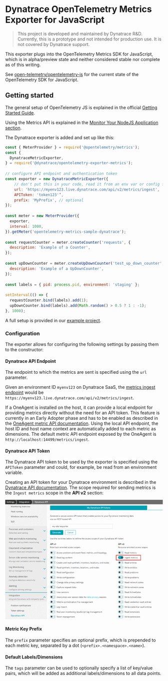 # Dynatrace OpenTelemetry Metrics Exporter for JavaScript

> This project is developed and maintained by Dynatrace R&D.
Currently, this is a prototype and not intended for production use.
It is not covered by Dynatrace support.

This exporter plugs into the OpenTelemetry Metrics SDK for JavaScript, which is in alpha/preview state and neither considered stable nor complete as of this writing.

See [open-telemetry/opentelemetry-js](https://github.com/open-telemetry/opentelemetry-js) for the current state of the OpenTelemetry SDK for JavaScript.

## Getting started

The general setup of OpenTelemetry JS is explained in the official [Getting Started Guide](https://github.com/open-telemetry/opentelemetry-js/blob/master/getting-started/README.md).

Using the Metrics API is explained in the [Monitor Your NodeJS Application section](https://github.com/open-telemetry/opentelemetry-js/blob/master/getting-started/README.md#monitor-your-nodejs-application).

The Dynatrace exporter is added and set up like this:

```js
const { MeterProvider } = require('@opentelemetry/metrics');
const {
  DynatraceMetricExporter,
} = require('@dynatrace/opentelemetry-exporter-metrics');

// configure API endpoint and authentication token
const exporter = new DynatraceMetricExporter({
    // don't put this in your code, read it from an env var or config file
    url: 'https://myenv123.live.dynatrace.com/api/v2/metrics/ingest',
    APIToken: 'token123'’,
    prefix: 'MyPrefix', // optional
});

const meter = new MeterProvider({
  exporter,
  interval: 1000,
}).getMeter('opentelemetry-metrics-sample-dynatrace');

const requestCounter = meter.createCounter('requests', {
  description: 'Example of a Counter',
});

const upDownCounter = meter.createUpDownCounter('test_up_down_counter', {
  description: 'Example of a UpDownCounter',
});

const labels = { pid: process.pid, environment: 'staging' };

setInterval(() => {
  requestCounter.bind(labels).add(1);
  upDownCounter.bind(labels).add(Math.random() > 0.5 ? 1 : -1);
}, 1000);
```

A full setup is provided in our [example project](samples/).

### Configuration

The exporter allows for configuring the following settings by passing them to the constructor:

#### Dynatrace API Endpoint

The endpoint to which the metrics are sent is specified using the `url` parameter.

Given an environment ID `myenv123` on Dynatrace SaaS, the [metrics ingest endpoint](https://www.dynatrace.com/support/help/dynatrace-api/environment-api/metric-v2/post-ingest-metrics/) would be `https://myenv123.live.dynatrace.com/api/v2/metrics/ingest`.

If a OneAgent is installed on the host, it can provide a local endpoint for providing metrics directly without the need for an API token.
This feature is currently in an Early Adopter phase and has to be enabled as described in the [OneAgent metric API documentation](https://www.dynatrace.com/support/help/how-to-use-dynatrace/metrics/metric-ingestion/ingestion-methods/local-api/).
Using the local API endpoint, the host ID and host name context are automatically added to each metric as dimensions.
The default metric API endpoint exposed by the OneAgent is `http://localhost:14499/metrics/ingest`.

#### Dynatrace API Token

The Dynatrace API token to be used by the exporter is specified using the `APIToken` parameter and could, for example, be read from an environment variable.

Creating an API token for your Dynatrace environment is described in the [Dynatrace API documentation](https://www.dynatrace.com/support/help/dynatrace-api/basics/dynatrace-api-authentication/).
The scope required for sending metrics is the `Ingest metrics` scope in the **API v2** section:

![API token creation](docs/img/api_token.png)

#### Metric Key Prefix

The `prefix` parameter specifies an optional prefix, which is prepended to each metric key, separated by a dot (`<prefix>.<namespace>.<name>`).

#### Default Labels/Dimensions

The `tags` parameter can be used to optionally specify a list of key/value pairs, which will be added as additional labels/dimensions to all data points.
